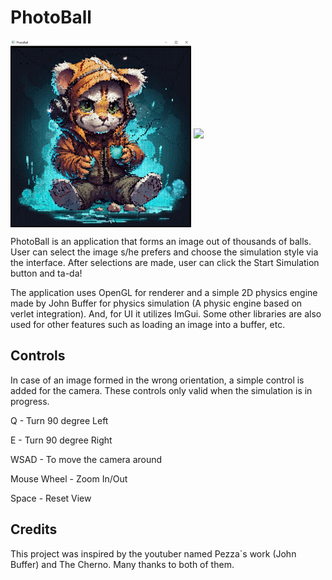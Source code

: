 # PhotoBall

<a target="blank"><img align="center" src="https://github.com/MMusabAyhan/PhotoBall/blob/main/screenshots/PicklePhotoBall.png?raw=true" height="300" /></a>
<a href="https://github.com/MMusabAyhan/PhotoBall/blob/main/screenshots/Pickle.gif?raw=true" target="blank"><img align="center" src="https://github.com/MMusabAyhan/PhotoBall/blob/main/screenshots/Pickle.gif?raw=true" height="300" /></a>

PhotoBall is an application that forms an image out of thousands of balls. User can select the image s/he prefers and choose the simulation style via the
interface. After selections are made, user can click the Start Simulation button and ta-da!

The application uses OpenGL for renderer and a simple 2D physics engine made by John Buffer for physics simulation (A physic engine based on verlet integration). And, for UI it utilizes ImGui.
Some other libraries are also used for other features such as loading an image into a buffer, etc.

## Controls

In case of an image formed in the wrong orientation, a simple control is added for the camera. These controls only valid when the simulation is in progress.

Q - Turn 90 degree Left

E - Turn 90 degree Right

WSAD - To move the camera around

Mouse Wheel - Zoom In/Out

Space - Reset View

## Credits

This project was inspired by the youtuber named Pezza`s work (John Buffer) and The Cherno. Many thanks to both of them.

